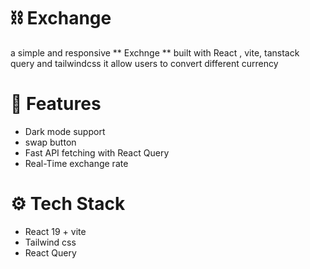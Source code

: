 # ⛓️ Exchange 
 
a simple and responsive ** Exchnge ** built with React , vite, tanstack query and tailwindcss
it allow users to convert different currency

# 🚀 Features 
- Dark mode support
- swap button
- Fast API fetching with React Query 
- Real-Time exchange rate 

# ⚙ Tech Stack
- React 19 + vite
- Tailwind css
- React Query 




